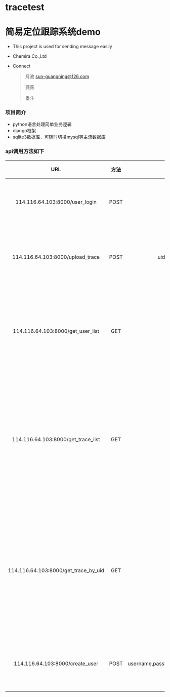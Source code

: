 # tracetest
# 简易定位跟踪系统demo 


* This project is used for sending message easily

* Chemira Co.,Ltd


* Connect

  >  月池 sun-guangning@126.com
  >
  >  薇薇
  >
  >  墨斗

### 项目简介
* python语言处理简单业务逻辑
* django框架
* sqlite3数据库，可随时切换mysql等主流数据库

### api调用方法如下


  |    URL   |       方法      |  所需参数  |      返回结构     |     描述     |
  |:--------:|:------------------: |:-----------: |:----------------:|:----------------:|
  |   114.116.64.103:8000/user_login |  POST   ||   0   |用户登录接口|
  |   114.116.64.103:8000/upload_trace  | POST    |uid,lng,lat,timestamp|   {"error":0,"errmsg":"upload trace success"} |上传用户位置接口|
  |   114.116.64.103:8000/get_user_list  | GET    ||   [<br>{"username": "lv",<br>"phone_number": "15",<br>"uid": "15",<br>"password": "lv",<br>"user_role": "1","id": 1}]   |管理员获取用户信息接口|
  |   114.116.64.103:8000/get_trace_list  | GET     || [ {"uid": "1", "lat": "100.10001", "timestamp": "60000000","lng": "103.0001","id": 1}]  |管理员获取某个用户全部位置信息接口|
  |   114.116.64.103:8000/get_trace_by_uid  | GET    ||   0   |管理员获取某个用户某个位置信息接口|
  |   114.116.64.103:8000/create_user  |POST     |username,password,user_role,phone_number|   {"error":0,"errmsg":"create user success"}   |管理员创建用户|
